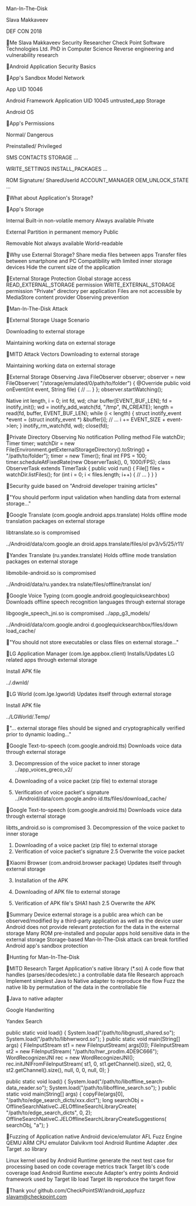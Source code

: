 Man-In-The-Disk

Slava Makkaveev

DEF CON 2018

Me
 Slava Makkaveev  Security Researcher  Check Point Software Technologies Ltd.  PhD in Computer Science  Reverse engineering and vulnerability research

Android Application Security Basics

App's Sandbox Model
Network

App UID 10046

Android Framework
Application UID 10045
untrusted_app
Storage

Android OS

App's Permissions

Normal/ Dangerous

Preinstalled/ Privileged

 SMS  CONTACTS  STORAGE  ...

 WRITE_SETTINGS  INSTALL_PACKAGES  ...

ROM Signature/ SharedUserId
 ACCOUNT_MANAGER  OEM_UNLOCK_STATE  ...

What about Application's Storage?

App's Storage

Internal
 Built-in non-volatile memory
 Always available  Private

External
 Partition in permanent memory
 Public

Removable
 Not always available  World-readable

Why use External Storage?
 Share media files between apps  Transfer files between smartphone and PC  Compatibility with limited inner storage devices  Hide the current size of the application

External Storage Protection
 Global storage access  READ_EXTERNAL_STORAGE permission  WRITE_EXTERNAL_STORAGE permission
 "Private" directory per application  Files are not accessible by MediaStore content provider  Observing prevention

Man-In-The-Disk Attack

External Storage Usage Scenario

Downloading to external storage

Maintaining working data on external storage

MITD Attack Vectors
Downloading to external storage

Maintaining working data on external storage

External Storage Observing
Java
FileObserver observer;
observer = new FileObserver(
"/storage/emulated/0/path/to/folder") {
@Override public void onEvent(int event,
String file) { // ... } };
observer.startWatching();

Native
int length, i = 0; int fd, wd; char buffer[EVENT_BUF_LEN];
fd = inotify_init(); wd = inotify_add_watch(fd, "/tmp", IN_CREATE);
length = read(fd, buffer, EVENT_BUF_LEN); while (i < length) {
struct inotify_event *event = (struct inotify_event *) &buffer[i];
// ... i += EVENT_SIZE + event->len; } inotify_rm_watch(fd, wd); close(fd);

Private Directory Observing
No notification  Polling method
File watchDir; Timer timer;
watchDir = new File(Environment.getExternalStorageDirectory().toString() + "/path/to/folder");
timer = new Timer();
final int FPS = 100;
timer.scheduleAtFixedRate(new ObserverTask(), 0, 1000/FPS);
class ObserverTask extends TimerTask { public void run() { File[] files = watchDir.listFiles(); for (int i = 0; i < files.length; i++) { // ... } }
}

Security guide based on "Android developer training articles"

"You should perform input validation when handling data from external storage..."

Google Translate (com.google.android.apps.translate)
Holds offline mode translation packages on external storage

libtranslate.so is compromised

../Android/data/com.google.an droid.apps.translate/files/ol pv3/v5/25/r11/

Yandex Translate (ru.yandex.translate)
Holds offline mode translation packages on external storage

libmobile-android.so is compromised

../Android/data/ru.yandex.tra nslate/files/offline/translat ion/

Google Voice Typing (com.google.android.googlequicksearchbox)
Downloads offline speech recognition languages through external storage

libgoogle_speech_jni.so is compromised
../app_g3_models/

../Android/data/com.google.androi d.googlequicksearchbox/files/down load_cache/

"You should not store executables or class files on external storage..."

LG Application Manager (com.lge.appbox.client)
Installs/Updates LG related apps through external storage

Install APK file

../.dwnld/

LG World (com.lge.lgworld)
Updates itself through external storage

Install APK file

../LGWorld/.Temp/

"... external storage files should be signed and cryptographically verified prior to dynamic loading..."

Google Text-to-speech (com.google.android.tts)
Downloads voice data through external storage

3. Decompression of the voice packet to inner storage
../app_voices_greco_v2/

1. Downloading of a voice packet (zip file) to external storage
2. Verification of voice packet's signature
../Android/data/com.google.andro id.tts/files/download_cache/

Google Text-to-speech (com.google.android.tts)
Downloads voice data through external storage

libtts_android.so is compromised
3. Decompression of the voice packet to inner storage

1. Downloading of a voice packet (zip file) to external storage
2. Verification of voice packet's signature
2.5 Overwrite the voice packet

Xiaomi Browser (com.android.browser package)
Updates itself through external storage

3. Installation of the APK

1. Downloading of APK file to external storage
2. Verification of APK file's SHA1 hash
2.5 Overwrite the APK

Summary
 Device external storage is a public area which can be observed/modified by a third-party application as well as the device user
 Android does not provide relevant protection for the data in the external storage
 Many ROM pre-installed and popular apps hold sensitive data in the external storage
 Storage-based Man-In-The-Disk attack can break fortified Android app's sandbox protection

Hunting for Man-In-The-Disk

MITD Research
Target  Application's native library (*.so)  A code flow that handles (parses/decodes/etc.) a controllable data file
Research approach  Implement simplest Java to Native adapter to reproduce the flow  Fuzz the native lib by permutation of the data in the controllable file

Java to native adapter

Google Handwriting

Yandex Search

public static void load() { System.load("/path/to/libgnustl_shared.so");
System.load("/path/to/libhwrword.so");
}
public static void main(String[] args) { FileInputStream st1 = new FileInputStream( args[0]); FileInputStream st2 = new FileInputStream( "/path/to/hwr_prodlm.4DE9C666");
WordRecognizerJNI rec = new WordRecognizerJNI(); rec.initJNIFromFileInputStream(
st1, 0, st1.getChannel().size(), st2, 0, st2.getChannel().size(), null, 0, 0, null, 0); }

public static void load() {
System.load("/path/to/liboffline_search-data_reader.so");
System.load("/path/to/liboffline_search.so"); }
public static void main(String[] args) { copyFile(args[0], "/path/to/edge_search_dicts/xxx.dict");
long searchObj = OfflineSearchNativeC.JELOfflineSearchLibraryCreate( "/path/to/edge_search_dicts", 0, 2);
OfflineSearchNativeC.JELOfflineSearchLibraryCreateSuggestions( searchObj, "a");
}

Fuzzing of Application native
Android device/emulator AFL Fuzz Engine
QEMU ARM CPU emulator Dalvikvm tool
Android Runtime Adapter .dex Target .so library

 Linux kernel used by Android Runtime
 generate the next test case for processing based on code coverage metrics
 track Target lib's code coverage
 load Android Runtime  execute Adapter's entry points
 Android framework used by Target lib
 load Target lib  reproduce the target flow

Thank you!
github.com/CheckPointSW/android_appfuzz
slavam@checkpoint.com

